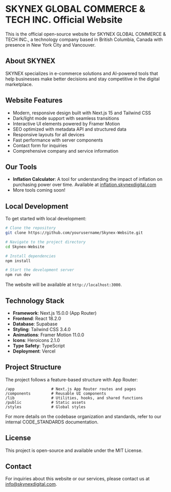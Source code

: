 # SKYNEX GLOBAL COMMERCE & TECH INC. Official Website

This is the official open-source website for SKYNEX GLOBAL COMMERCE & TECH INC., a technology company based in British Columbia, Canada with presence in New York City and Vancouver.

## About SKYNEX

SKYNEX specializes in e-commerce solutions and AI-powered tools that help businesses make better decisions and stay competitive in the digital marketplace.

## Website Features

- Modern, responsive design built with Next.js 15 and Tailwind CSS
- Dark/light mode support with seamless transitions
- Interactive UI elements powered by Framer Motion
- SEO optimized with metadata API and structured data
- Responsive layouts for all devices
- Fast performance with server components
- Contact form for inquiries
- Comprehensive company and service information

## Our Tools

- **Inflation Calculator**: A tool for understanding the impact of inflation on purchasing power over time. Available at [inflation.skynexdigital.com](https://inflation.skynexdigital.com)
- More tools coming soon!

## Local Development

To get started with local development:

```bash
# Clone the repository
git clone https://github.com/yourusername/Skynex-Website.git

# Navigate to the project directory
cd Skynex-Website

# Install dependencies
npm install

# Start the development server
npm run dev
```

The website will be available at `http://localhost:3000`.

## Technology Stack

- **Framework**: Next.js 15.0.0 (App Router)
- **Frontend**: React 18.2.0
- **Database**: Supabase
- **Styling**: Tailwind CSS 3.4.0
- **Animations**: Framer Motion 11.0.0
- **Icons**: Heroicons 2.1.0
- **Type Safety**: TypeScript
- **Deployment**: Vercel

## Project Structure

The project follows a feature-based structure with App Router:

```
/app                # Next.js App Router routes and pages
/components         # Reusable UI components
/lib                # Utilities, hooks, and shared functions
/public             # Static assets
/styles             # Global styles
```

For more details on the codebase organization and standards, refer to our internal CODE_STANDARDS documentation.

## License

This project is open-source and available under the MIT License.

## Contact

For inquiries about this website or our services, please contact us at info@skynexdigital.com.

